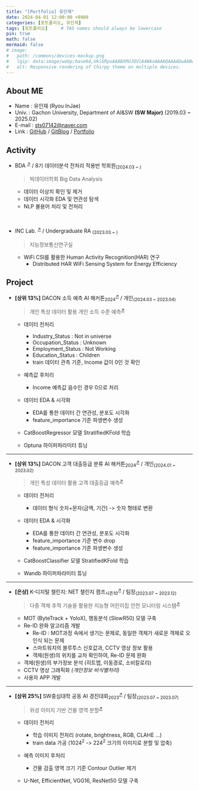 ```yaml
---
title: "[Portfolio] 유인재"
date: 2024-04-01 12:00:00 +0900
categories: [포트폴리오, 유인재]
tags: [포트폴리오]     # TAG names should always be lowercase
pin: true
math: false
mermaid: false
# image:
#   path: /commons/devices-mockup.png
#   lqip: data:image/webp;base64,UklGRpoAAABXRUJQVlA4WAoAAAAQAAAADwAABwAAQUxQSDIAAAARL0AmbZurmr57yyIiqE8oiG0bejIYEQTgqiDA9vqnsUSI6H+oAERp2HZ65qP/VIAWAFZQOCBCAAAA8AEAnQEqEAAIAAVAfCWkAALp8sF8rgRgAP7o9FDvMCkMde9PK7euH5M1m6VWoDXf2FkP3BqV0ZYbO6NA/VFIAAAA
#   alt: Responsive rendering of Chirpy theme on multiple devices.
---
```


## About ME
- Name : 유인재 (Ryou InJae)
- Univ. : Gachon University, Department of AI&SW <b>(SW Major)</b> (2019.03 ~ 2025.02)
- E-mail : sts07142@naver.com
- Link : [GitHub](https://github.com/sts07142) / [GitBlog](https://sts07142.github.io/) / [Portfolio](https://sts07142.github.io/posts/Portfolio/)

## Activity

- BDA <sup><a href="https://cafe.naver.com/officialbac">↗</a></sup> / 8기 데이터분석 전처리 적용반 학회원<sub>(2024.03 ~ )</sub>
  > 빅데이터학회 Big Data Analysis
  * 데이터 이상치 확인 및 제거
  * 데이터 시각화 EDA 및 연관성 탐색
  * NLP 불용어 처리 및 전처리

<br>

- INC Lab. <sup><a href="https://sites.google.com/gachon.ac.kr/inclab">↗</a></sup> / Undergraduate RA <sub>(2023.03 ~ )</sub>
  > 지능정보통신연구실
  * WiFi CSI를 활용한 Human Activity Recognition(HAR) 연구
    * Distributed HAR WiFi Sensing System for Energy Efficiency

## Project

- <b>[상위 13%]</b> DACON 소득 예측 AI 해커톤<sub>2024</sub><sup><a href="https://dacon.io/competitions/official/236230/overview/description">↗</a></sup><b></b> / 개인<sub>(2024.03 ~ 2023.04)</sub>
  > 개인 특성 데이터 활용 개인 소득 수준 예측<sup><a href="https://github.com/sts07142/DACON-Income-prediction">↗</a></sup>
  
  - 데이터 전처리
    - Industry_Status : Not in universe
    - Occupation_Status : Unknown
    - Employment_Status : Not Working
    - Education_Status : Children
    - train 데이터 관측 기준, Income 값이 0인 것 확인
  
  - 예측값 후처리
    - Income 예측값 음수인 경우 0으로 처리

  - 데이터 EDA & 시각화
    - EDA를 통한 데이터 간 연관성, 분포도 시각화
    - feature_importance 기준 파생변수 생성

  - CatBoostRegressor 모델 StratifiedKFold 학습
  - Optuna 하이퍼파라미터 튜닝

<hr>

- <b>[상위 13%]</b> DACON 고객 대출등급 분류 AI 해커톤<sub>2024</sub><sup><a href="https://dacon.io/competitions/official/236214/overview/description">↗</a></sup><b></b> / 개인<sub>(2024.01 ~ 2023.02)</sub>
  > 개인 특성 데이터 활용 고객 대출등급 예측<sup><a href="https://github.com/sts07142/DACON-Customer-Loan-Rating-Classification">↗</a></sup>

  - 데이터 전처리
    - 데이터 형식 숫자+문자(금액, 기간) -> 숫자 형태로 변환
    
  - 데이터 EDA & 시각화
    - EDA를 통한 데이터 간 연관성, 분포도 시각화
    - feature_importance 기준 변수 drop
    - feature_importance 기준 파생변수 생성
  
  - CatBoostClassifier 모델 StratifiedKFold 학습
  - Wandb 하이퍼파라미터 튜닝

<hr>

- <b>[은상]</b> K-디지털 챌린지: NET 챌린지 캠프<sub>시즌10</sub><sup><a href="https://koren.kr/kor/Alram/contyView.asp?s=17&page=1">↗</a></sup> / 팀장<sub>(2023.07 ~ 2023.12)</sub>
  >  다중 객체 추적 기술을 활용한 지능형 어린이집 안전 모니터링 시스템<sup><a href="https://github.com/sts07142/GuardianWatch">↗</a></sup>

  * MOT (ByteTrack + YoloX), 행동분석 (SlowR50) 모델 구축
  * Re-ID 완화 알고리즘 개발 
    * Re-ID : MOT과정 속에서 생기는 문제로, 동일한 객체가 새로운 객체로 오인식 되는 문제
    * 스마트워치의 블루투스 신호값과, CCTV 영상 정보 활용
    * 객체(원생)의 위치를 교차 확인하여, Re-ID 문제 완화
  * 객체(원생)의 부가정보 분석 (히트맵, 이동경로, 소비칼로리)
  * CCTV 영상 그래픽화 *(개인정보 비식별처리)*
  * 사용자 APP 개발

<hr>

- <b>[상위 25%]</b> SW중심대학 공동 AI 경진대회<sub>2023</sub><sup><a href="https://dacon.io/competitions/official/236092/overview/description">↗</a></sup><b></b> / 팀장<sub>(2023.07 ~ 2023.07)</sub>
  > 위성 이미지 기반 건물 영역 분할<sup><a href="https://github.com/sts07142/DACON-Satellite-Image-Building-Area-Segmentation">↗</a></sup>

  * 데이터 전처리
    * 학습 이미지 전처리 (rotate, brightness, RGB, CLAHE ...)
    * train data 가공 (1024<sup>2</sup> -> 224<sup>2</sup> 크기의 이미지로 분할 및 압축)

  * 예측 이미지 후처리
    * 건물 검출 영역 크기 기준 Contour Outlier 제거
    
  * U-Net, EfficientNet, VGG16, ResNet50 모델 구축
  
  


